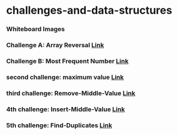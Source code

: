 # challenges-and-data-structures
### Whiteboard Images

### Challenge A: Array Reversal  [Link](https://github.com/jafarramadan/challenges-and-data-structures/blob/main/whiteboard-challenges/assets/reversalSubmit.PNG)

### Challenge B: Most Frequent Number  [Link](https://github.com/jafarramadan/challenges-and-data-structures/blob/main/whiteboard-challenges/assets/frequentSubmit.PNG)

### second challenge: maximum value [Link](https://github.com/jafarramadan/challenges-and-data-structures/blob/main/whiteboard-challenges/assets/maxnumSubmit.PNG)

### third challenge: Remove-Middle-Value [Link](https://github.com/jafarramadan/challenges-and-data-structures/blob/main/whiteboard-challenges/assets/RemoveWhiteBoard.PNG)

### 4th challenge: Insert-Middle-Value [Link](https://github.com/jafarramadan/challenges-and-data-structures/blob/Insert-Middle-Value/whiteboard-challenges/assets/ch4submit2.PNG)

### 5th challenge: Find-Duplicates [Link](https://github.com/jafarramadan/challenges-and-data-structures/blob/master/whiteboard-challenges/assets/rW.PNG)
